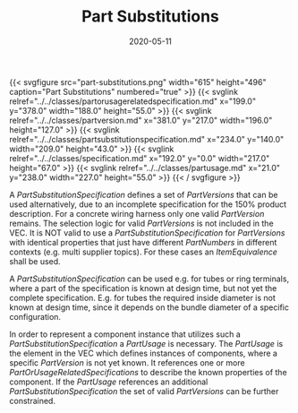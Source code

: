 ﻿---
title: Part Substitutions
toc: false
type: specs
layout: diagram
date: "2020-05-11"
draft: false
specification: VEC
version: 1.2.0
documentType: "Recommendation"
elementType: Diagram
classes:
  - PartOrUsageRelatedSpecification
  - PartVersion
  - PartSubstitutionSpecification
  - Specification
  - PartUsage
menu:
  VEC-1.2.0:    
    parent: general-component-data
    identifier: general-component-data/part-substitutions
    weight: 1004006 

# Prev/next pager order (if `docs_section_pager` enabled in `params.toml`)
weight: 1004006
---
{{< svgfigure src="part-substitutions.png" width="615" height="496" caption="Part Substitutions" numbered="true" >}}
  {{< svglink relref="../../classes/partorusagerelatedspecification.md" x="199.0" y="378.0" width="188.0" height="55.0" >}}
  {{< svglink relref="../../classes/partversion.md" x="381.0" y="217.0" width="196.0" height="127.0" >}}
  {{< svglink relref="../../classes/partsubstitutionspecification.md" x="234.0" y="140.0" width="209.0" height="43.0" >}}
  {{< svglink relref="../../classes/specification.md" x="192.0" y="0.0" width="217.0" height="67.0" >}}
  {{< svglink relref="../../classes/partusage.md" x="21.0" y="238.0" width="227.0" height="55.0" >}}
{{< / svgfigure >}}
<p> A <i>PartSubstitutionSpecification</i> defines a set of <i>PartVersions</i> that can be used alternatively, due to an incomplete specification for the 150% product description. For a concrete wiring harness only one valid <i>PartVersion</i> remains. The selection logic for valid <i>PartVersions</i> is not included in the VEC. It is NOT valid to use a <i>PartSubstitutionSpecification</i> for <i>PartVersions</i> with identical properties that just have different <i>PartNumbers</i> in different contexts (e.g. multi supplier topics). For these cases an <i>ItemEquivalence </i>shall be used.      </p>      <p> A <i>PartSubstitutionSpecification </i>can be used e.g. for tubes or ring terminals, where a part of the specification is known at design time, but not yet the complete specification. E.g. for tubes the required inside diameter is not known at design time, since it depends on the bundle diameter of a specific configuration.      </p>      <p> In order to represent a component instance that utilizes such a <i>PartSubstitutionSpecification</i> a <i>PartUsage </i>is necessary. The <i>PartUsage </i>is the element in the VEC which defines instances of components, where a specific <i>PartVersion</i> is not yet known. It references one or more <i>PartOrUsageRelatedSpecifications</i> to describe the known properties of the component. If the <i>PartUsage</i> references an additional <i>PartSubstitutionSpecification </i>the set of valid <i>PartVersions</i> can be further constrained.      </p>